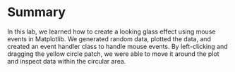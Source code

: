 # Summary

In this lab, we learned how to create a looking glass effect using mouse events in Matplotlib. We generated random data, plotted the data, and created an event handler class to handle mouse events. By left-clicking and dragging the yellow circle patch, we were able to move it around the plot and inspect data within the circular area.
